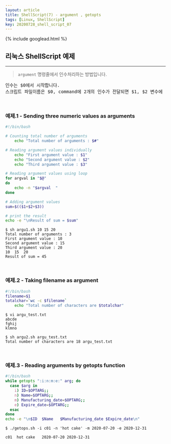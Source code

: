 ```yaml
---
layout: article
title: ShellScript(7) - argument , getopts
tags: [Linux, ShellScript]
key: 20200728_shell_script_07
---
```


{% include googlead.html %}

## 리눅스 ShellScript 예제
---


> `argument` 명령줄에서 인수처리하는 방법입니다.<br>
<pre>
인수는 $0에서 시작합니다.
스크립트 파일이름은 $0, command에 2개의 인수가 전달되면 $1, $2 변수에  순차적으로 수신됩니다.
</pre>

<br>

### 예제.1 - Sending three numeric values as arguments

``` bash
#!/bin/bash

# Counting total number of arguments
    echo "Total number of arguments : $#"

# Reading argument values individually
    echo "First argument value : $1"
    echo "Second argument value : $2"
    echo "Third argument value : $3"

# Reading argument values using loop
for argval in "$@"
do
    echo -n "$argval  "
done

# Adding argument values
sum=$(($1+$2+$3))

# print the result
echo -e "\nResult of sum = $sum"
```
```
$ sh argu1.sh 10 15 20
Total number of arguments : 3
First argument value : 10
Second argument value : 15
Third argument value : 20
10  15  20  
Result of sum = 45
```

<br>

### 예제.2 - Taking filename as argument

``` bash
#!/bin/bash
filename=$1
totalchar=`wc -c $filename`
    echo "Total number of characters are $totalchar"
```
```
$ vi argu_test.txt
abcde
fghij
klmno
```
```
$ sh argu2.sh argu_test.txt
Total number of characters are 18 argu_test.txt
```

<br>

### 예제.3 - Reading arguments by getopts function

``` bash
#!/bin/bash
while getopts ":i:n:m:e:" arg; do
  case $arg in
    i) ID=$OPTARG;;
    n) Name=$OPTARG;;
    m) Manufacturing_date=$OPTARG;;
    e) Expire_date=$OPTARG;;
  esac
done
echo -e "\n$ID  $Name   $Manufacturing_date $Expire_date\n"
```
```
$ ./getops.sh -i c01 -n 'hot cake' -m 2020-07-20 -e 2020-12-31

c01  hot cake   2020-07-20 2020-12-31
```
